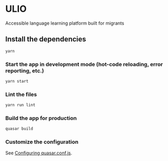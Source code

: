 # ULIO

Accessible language learning platform built for migrants

## Install the dependencies
```bash
yarn
```

### Start the app in development mode (hot-code reloading, error reporting, etc.)
```bash
yarn start
```

### Lint the files
```bash
yarn run lint
```

### Build the app for production
```bash
quasar build
```

### Customize the configuration
See [Configuring quasar.conf.js](https://quasar.dev/quasar-cli/quasar-conf-js).
